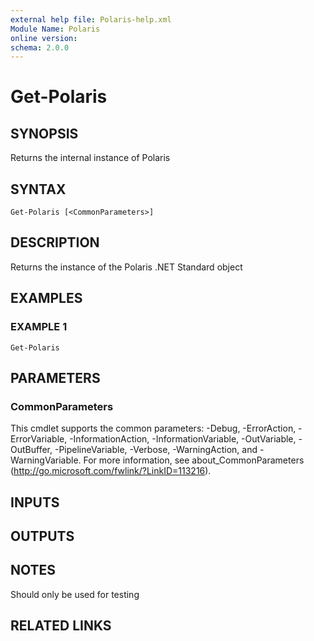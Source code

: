 ```yaml
---
external help file: Polaris-help.xml
Module Name: Polaris
online version:
schema: 2.0.0
---
```


# Get-Polaris

## SYNOPSIS
Returns the internal instance of Polaris

## SYNTAX

```
Get-Polaris [<CommonParameters>]
```

## DESCRIPTION
Returns the instance of the Polaris .NET Standard object

## EXAMPLES

### EXAMPLE 1
```
Get-Polaris
```

## PARAMETERS

### CommonParameters
This cmdlet supports the common parameters: -Debug, -ErrorAction, -ErrorVariable, -InformationAction, -InformationVariable, -OutVariable, -OutBuffer, -PipelineVariable, -Verbose, -WarningAction, and -WarningVariable. For more information, see about_CommonParameters (http://go.microsoft.com/fwlink/?LinkID=113216).

## INPUTS

## OUTPUTS

## NOTES
Should only be used for testing

## RELATED LINKS
